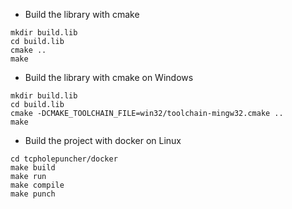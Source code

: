 * Build the library with cmake
```
mkdir build.lib
cd build.lib
cmake ..
make
```

* Build the library with cmake on Windows
```
mkdir build.lib
cd build.lib
cmake -DCMAKE_TOOLCHAIN_FILE=win32/toolchain-mingw32.cmake ..
make
```

* Build the project with docker on Linux
```
cd tcpholepuncher/docker
make build
make run
make compile
make punch
```


